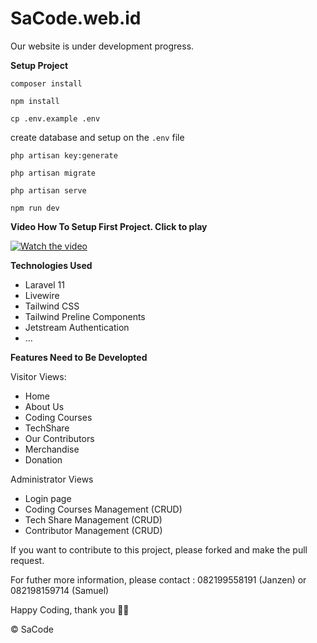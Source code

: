 # SaCode.web.id

Our website is under development progress.

<b>Setup Project</b>

`composer install`

`npm install`

`cp .env.example .env`

create database and setup on the `.env` file

`php artisan key:generate`

`php artisan migrate`

`php artisan serve`

`npm run dev`

<b>Video How To Setup First Project. Click to play</b>

[![Watch the video](https://img.youtube.com/vi/Pf4cdm3N5kY/maxresdefault.jpg)](https://www.youtube.com/watch?v=Pf4cdm3N5kY)



<b>Technologies Used</b>

<ul>
    <li>Laravel 11</li>
    <li>Livewire</li>
    <li>Tailwind CSS</li>
    <li>Tailwind Preline Components</li>
    <li>Jetstream Authentication</li>
    <li>...</li>
</ul>

<b>Features Need to Be Developted</b>

Visitor Views:
<ul>
    <li>Home</li>
    <li>About Us</li>
    <li>Coding Courses</li>
    <li>TechShare</li>
    <li>Our Contributors</li>
    <li>Merchandise</li>
    <li>Donation</li>
</ul>

Administrator Views
<ul>
    <li>Login page</li>
    <li>Coding Courses Management (CRUD)</li>
    <li>Tech Share Management (CRUD)</li>
    <li>Contributor Management (CRUD)</li>
</ul>

If you want to contribute to this project, please forked and make the pull request.

For futher more information, please contact : 
082199558191 (Janzen)
or
082198159714 (Samuel)

Happy Coding, thank you 🙏🏼 


©️ SaCode